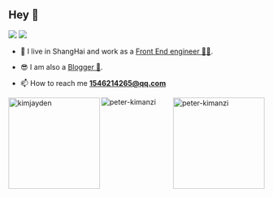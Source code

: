
## Hey 👋


[![](https://img.shields.io/badge/dynamic/json?label=%E5%BE%AE%E5%8D%9A%E5%85%B3%E6%B3%A8&query=%24.data.totalSubs&url=https%3A%2F%2Fapi.spencerwoo.com%2Fsubstats%2F%3Fsource%3Dweibo%26queryKey%3D2558497932&labelColor=e71f19&color=040000&logo=sina-weibo&longCache=true)](https://weibo.com/u/2706653655)
[![](https://img.shields.io/badge/dynamic/json?color=000000&label=GitHub&query=%24.data.totalSubs&suffix=%20followers&url=https%3A%2F%2Fapi.spencerwoo.com%2Fsubstats%2F%3Fsource%3Dgithub%26queryKey%3Dyihuaxiang)](https://github.com/TIX007)

- 🔭 I live in ShangHai and work as a [Front End engineer 👨‍💻](). 

- 😎 I am also a [Blogger 📝](http://fengling.xyz).

- 📫 How to reach me **1546214265@qq.com**


<div><img height="180em" align="left" src="https://github-readme-stats.vercel.app/api/top-langs?username=TIX007&show_icons=true&locale=en&layout=compact" alt="kimjayden" /><img height="180em" align="right" src="https://github-readme-stats.vercel.app/api?username=TIX007&show_icons=true&locale=en" alt="peter-kimanzi" /></div>

<div><img align="left" src="https://github-readme-streak-stats.herokuapp.com/?user=TIX007&" alt="peter-kimanzi" /></div>
